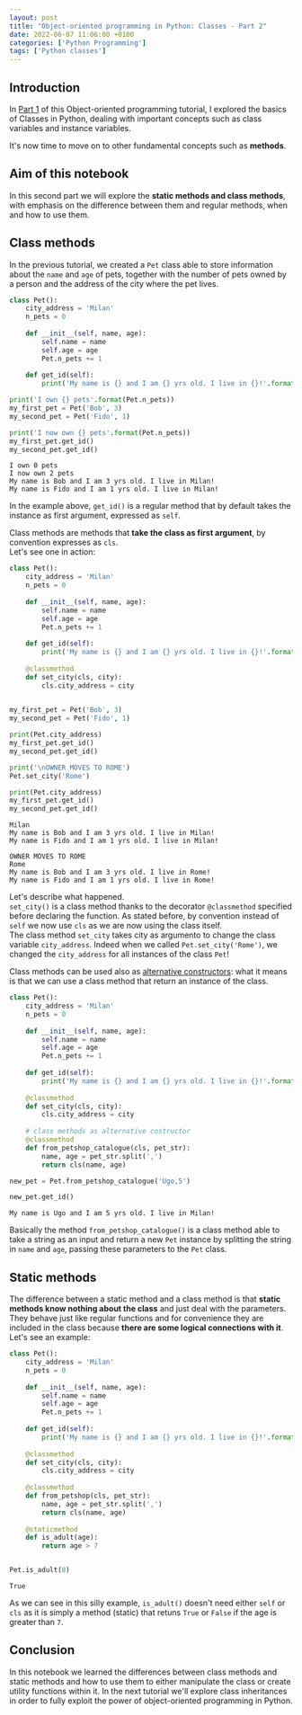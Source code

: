 ```yaml
---
layout: post
title: "Object-oriented programming in Python: Classes - Part 2"
date: 2022-06-07 11:06:00 +0100
categories: ['Python Programming']
tags: ['Python classes']
---
```



## Introduction
In [Part 1](https://jacoporepossi.github.io/learningq/python%20programming/2022/05/28/python-classes-part1.html) of this Object-oriented programming tutorial, I explored the basics of Classes in Python, dealing with important concepts such as class variables and instance variables.

It's now time to move on to other fundamental concepts such as **methods**.

## Aim of this notebook

In this second part we will explore the **static methods and class methods**, with emphasis on the difference between them and regular methods, when and how to use them.

## Class methods

In the previous tutorial, we created a `Pet` class able to store information about the `name` and `age` of pets, together with the number of pets owned by a person and the address of the city where the pet lives.


```python
class Pet():
    city_address = 'Milan'
    n_pets = 0
    
    def __init__(self, name, age):
        self.name = name
        self.age = age
        Pet.n_pets += 1
    
    def get_id(self):
        print('My name is {} and I am {} yrs old. I live in {}!'.format(self.name, self.age, self.city_address))

print('I own {} pets'.format(Pet.n_pets))
my_first_pet = Pet('Bob', 3)
my_second_pet = Pet('Fido', 1)

print('I now own {} pets'.format(Pet.n_pets))
my_first_pet.get_id()
my_second_pet.get_id()
```

    I own 0 pets
    I now own 2 pets
    My name is Bob and I am 3 yrs old. I live in Milan!
    My name is Fido and I am 1 yrs old. I live in Milan!
    

In the example above, `get_id()` is a regular method that by default takes the instance as first argument, expressed as `self`.

Class methods are methods that **take the class as first argument**, by convention expresses as `cls`.\
Let's see one in action:


```python
class Pet():
    city_address = 'Milan'
    n_pets = 0
    
    def __init__(self, name, age):
        self.name = name
        self.age = age
        Pet.n_pets += 1
    
    def get_id(self):
        print('My name is {} and I am {} yrs old. I live in {}!'.format(self.name, self.age, self.city_address))
    
    @classmethod
    def set_city(cls, city):
        cls.city_address = city 
        

my_first_pet = Pet('Bob', 3)
my_second_pet = Pet('Fido', 1)

print(Pet.city_address)
my_first_pet.get_id()
my_second_pet.get_id()

print('\nOWNER MOVES TO ROME')
Pet.set_city('Rome')

print(Pet.city_address)
my_first_pet.get_id()
my_second_pet.get_id()
```

    Milan
    My name is Bob and I am 3 yrs old. I live in Milan!
    My name is Fido and I am 1 yrs old. I live in Milan!
    
    OWNER MOVES TO ROME
    Rome
    My name is Bob and I am 3 yrs old. I live in Rome!
    My name is Fido and I am 1 yrs old. I live in Rome!
    

Let's describe what happened.\
`set_city()` is a class method thanks to the decorator `@classmethod` specified before declaring the function. As stated before, by convention instead of `self` we now use `cls` as we are now using the class itself.\
The class method `set_city` takes city as argumento to change the class variable `city_address`. Indeed when we called `Pet.set_city('Rome')`, we changed the `city_address` for all instances of the class `Pet`!

Class methods can be used also as [alternative constructors](https://realpython.com/python-multiple-constructors/#providing-multiple-constructors-with-classmethod-in-python): what it means is that we can use a class method that return an instance of the class.


```python
class Pet():
    city_address = 'Milan'
    n_pets = 0
    
    def __init__(self, name, age):
        self.name = name
        self.age = age
        Pet.n_pets += 1
    
    def get_id(self):
        print('My name is {} and I am {} yrs old. I live in {}!'.format(self.name, self.age, self.city_address))
    
    @classmethod
    def set_city(cls, city):
        cls.city_address = city 
    
    # class methods as alternative costructor
    @classmethod
    def from_petshop_catalogue(cls, pet_str):
        name, age = pet_str.split(',')
        return cls(name, age)

new_pet = Pet.from_petshop_catalogue('Ugo,5')

new_pet.get_id()
```

    My name is Ugo and I am 5 yrs old. I live in Milan!
    

Basically the method `from_petshop_catalogue()` is a class method able to take a string as an input and return a new `Pet` instance by splitting the string in `name` and `age`, passing these parameters to the `Pet` class.

## Static methods

The difference between a static method and a class method is that **static methods know nothing about the class** and just deal with the parameters.
They behave just like regular functions and for convenience they are included in the class because **there are some logical connections with it**.\
Let's see an example:


```python
class Pet():
    city_address = 'Milan'
    n_pets = 0
    
    def __init__(self, name, age):
        self.name = name
        self.age = age
        Pet.n_pets += 1
    
    def get_id(self):
        print('My name is {} and I am {} yrs old. I live in {}!'.format(self.name, self.age, self.city_address))
    
    @classmethod
    def set_city(cls, city):
        cls.city_address = city 
        
    @classmethod
    def from_petshop(cls, pet_str):
        name, age = pet_str.split(',')
        return cls(name, age)
    
    @staticmethod
    def is_adult(age):
        return age > 7


Pet.is_adult(8)

```


    True



As we can see in this silly example, `is_adult()` doesn't need either `self` or `cls` as it is simply a method (static) that retuns `True` or `False` if the age is greater than `7`.

## Conclusion

In this notebook we learned the differences between class methods and static methods and how to use them to either manipulate the class or create utility functions within it.
In the next tutorial we'll explore class inheritances in order to fully exploit the power of object-oriented programming in Python.
